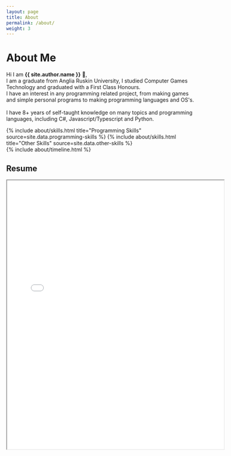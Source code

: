 ```yaml
---
layout: page
title: About
permalink: /about/
weight: 3
---
```


# **About Me**

Hi I am **{{ site.author.name }}** :wave:,<br>
I am a graduate from Anglia Ruskin University, I studied Computer Games Technology and graduated with a First Class Honours.<br>
I have an interest in any programming related project, from making games and simple personal programs to making programming languages and OS's.<br>
<br>
I have 8+ years of self-taught knowledge on many topics and programming languages, including C#, Javascript/Typescript and Python.

<div class="row">
{% include about/skills.html title="Programming Skills" source=site.data.programming-skills %}
{% include about/skills.html title="Other Skills" source=site.data.other-skills %}
</div>

<div class="row">
{% include about/timeline.html %}
</div>

## **Resume**
<div class="row justify-content-center align-items-center col mt-5">
    <iframe src="{{site.data.other.cv_iframe}}" width="580" height="720" allow="autoplay"></iframe>
</div>